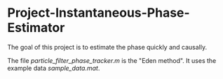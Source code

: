 # Project-Instantaneous-Phase-Estimator

The goal of this project is to estimate the phase quickly and causally.

The file *particle_filter_phase_tracker.m* is the "Eden method". It uses the example data *sample_data.mat*.
